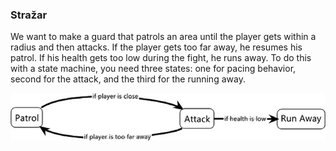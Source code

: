 ### Stražar

We want to make a guard that patrols an area until the player gets within a radius and then attacks. If the player gets too far away, he resumes his patrol. If his health gets too low during the fight, he runs away. To do this with a state machine, you need three states: one for pacing behavior, second for the attack, and the third for the running away.

![strazar-stanja](slike/strazar-stanja.png)
